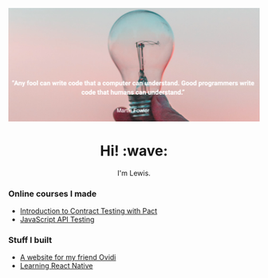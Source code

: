 [![Header for lewisprescott707](https://github.com/lewisPrescott707/lewisPrescott707/raw/main/images/header.png)](https://www.lewisprescott.co.uk)

<h1 align='center'> Hi! :wave:</h1>
<p align='center'>
I'm Lewis.
</p>

### Online courses I made
- [Introduction to Contract Testing with Pact](https://www.udemy.com/course/introduction-to-contract-testing-with-pact/)
- [JavaScript API Testing](https://testautomationu.applitools.com/javascript-api-testing/)

### Stuff I built
- [A website for my friend Ovidi](https://www.delaterra.co.uk)
- [Learning React Native](https://play.google.com/store/apps/details?id=com.covidcarboncalculator)
